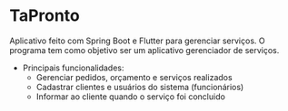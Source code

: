 # TaPronto
Aplicativo feito com Spring Boot e Flutter para gerenciar serviços. O programa tem como objetivo ser um aplicativo gerenciador de serviços.
  * Principais funcionalidades:
    * Gerenciar pedidos, orçamento e serviços realizados
    * Cadastrar clientes e usuários do sistema (funcionários)
    * Informar ao cliente quando o serviço foi concluido
